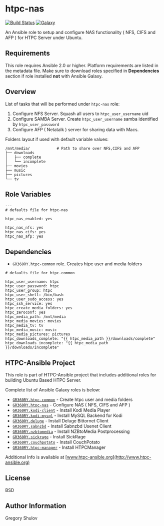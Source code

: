 htpc-nas
===========
[![Build Status](https://travis-ci.org/GR360RY/ansible-role-htpc-nas.svg?branch=master)](https://travis-ci.org/GR360RY/ansible-role-htpc-nas) [![Galaxy](http://img.shields.io/badge/galaxy-GR360RY.htpc--nas-green.svg)](https://galaxy.ansible.com/GR360RY/htpc-nas/)

An Ansible role to setup and configure NAS functionality ( NFS, CIFS and AFP ) for HTPC Server under Ubuntu.

Requirements
------------

This role requires Ansible 2.0 or higher. Platform requirements are listed in the metadata file.
Make sure to download roles specified in **Dependencies** section if role installed **not** with Ansible Galaxy.

Overview
--------

List of tasks that will be performed under `htpc-nas` role:

1. Configure NFS Server. Squash all users to `htpc_user_username` uid
2. Configure SAMBA Server. Create `htpc_user_username` samba identified by `htpc_user_password`
3. Configure AFP ( Netatalk ) server for sharing data with Macs.

Folders layout if used with default variable values:

```
/mnt/media/            # Path to share over NFS,CIFS and AFP
├── downloads               
│   ├── complete
│   └── incomplete
├── movies
├── music
├── pictures
└── tv
```

Role Variables
--------------

```
---
# defaults file for htpc-nas

htpc_nas_enabled: yes

htpc_nas_nfs: yes
htpc_nas_cifs: yes
htpc_nas_afp: yes
```

Dependencies
------------

* `GR360RY.htpc-common` role. Creates htpc user and media folders

```
# defaults file for htpc-common

htpc_user_username: htpc
htpc_user_password: htpc
htpc_user_group: htpc
htpc_user_shell: /bin/bash
htpc_user_sudo_access: yes
htpc_ssh_service: yes
htpc_create_media_folders: yes
htpc_zeroconf: yes
htpc_media_path: /mnt/media
htpc_media_movies: movies
htpc_media_tv: tv
htpc_media_music: music
htpc_media_pictures: pictures
htpc_downloads_complete: "{{ htpc_media_path }}/downloads/complete"
htpc_downloads_incomplete: "{{ htpc_media_path }}/downloads/incomplete"
```

HTPC-Ansible Project
--------------------

This role is part of HTPC-Ansible project that includes additional roles for building Ubuntu Based HTPC Server.

Complete list of Ansible Galaxy roles is below:

- [`GR360RY.htpc-common`](https://galaxy.ansible.com/GR360RY/htpc-common) - Create htpc user and media folders
- [`GR360RY.htpc-nas`](https://galaxy.ansible.com/GR360RY/htpc-nas) - Configure NAS ( NFS, CIFS and AFP )
- [`GR360RY.kodi-client`](https://galaxy.ansible.com/GR360RY/kodi-client) - Install Kodi Media Player
- [`GR360RY.kodi-mysql`](https://galaxy.ansible.com/GR360RY/kodi-mysql) - Install MySQL Backend for Kodi
- [`GR360RY.deluge`](https://galaxy.ansible.com/GR360RY/deluge) - Install Deluge Bittornet Client
- [`GR360RY.sabnzbd`](https://galaxy.ansible.com/GR360RY/sabnzbd) - Install Sabnzbd Usenet Client
- [`GR360RY.nzbtomedia`](https://galaxy.ansible.com/GR360RY/nzbtomedia) - Install NZBtoMedia Postprocessing
- [`GR360RY.sickrage`](https://galaxy.ansible.com/GR360RY/sickrage) - Install SickRage
- [`GR360RY.couchpotato`](https://galaxy.ansible.com/GR360RY/couchpotato) - Install CouchPotato
- [`GR360RY.htpc-manager`](https://galaxy.ansible.com/GR360RY/htpc-manager) - Install HTPCManager

Additional Info is available at [www.htpc-ansible.org](http://www.htpc-ansible.org)

License
-------

BSD

Author Information
------------------

Gregory Shulov